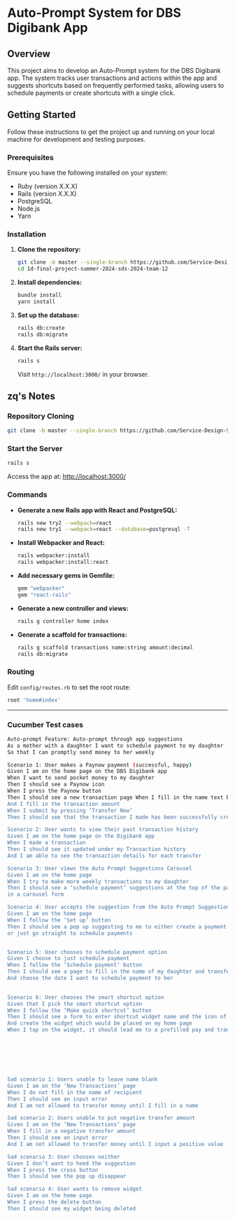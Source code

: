 # Auto-Prompt System for DBS Digibank App

## Overview

This project aims to develop an Auto-Prompt system for the DBS Digibank app. The system tracks user transactions and actions within the app and suggests shortcuts based on frequently performed tasks, allowing users to schedule payments or create shortcuts with a single click.

## Getting Started

Follow these instructions to get the project up and running on your local machine for development and testing purposes.

### Prerequisites

Ensure you have the following installed on your system:
- Ruby (version X.X.X)
- Rails (version X.X.X)
- PostgreSQL
- Node.js
- Yarn

### Installation

1. **Clone the repository:**
   ```sh
   git clone -b master --single-branch https://github.com/Service-Design-Studio/1d-final-project-summer-2024-sds-2024-team-12.git
   cd 1d-final-project-summer-2024-sds-2024-team-12
   ```

2. **Install dependencies:**
   ```sh
   bundle install
   yarn install
   ```

3. **Set up the database:**
   ```sh
   rails db:create
   rails db:migrate
   ```

4. **Start the Rails server:**
   ```sh
   rails s
   ```

   Visit `http://localhost:3000/` in your browser.

## zq's Notes

### Repository Cloning
```sh
git clone -b master --single-branch https://github.com/Service-Design-Studio/1d-final-project-summer-2024-sds-2024-team-12.git
```

### Start the Server
```sh
rails s
```

Access the app at: [http://localhost:3000/](http://localhost:3000/)

### Commands

- **Generate a new Rails app with React and PostgreSQL:**
  ```sh
  rails new try2 --webpack=react
  rails new try1 --webpack=react --database=postgresql -T
  ```

- **Install Webpacker and React:**
  ```sh
  rails webpacker:install
  rails webpacker:install:react
  ```

- **Add necessary gems in Gemfile:**
  ```ruby
  gem "webpacker"
  gem "react-rails"
  ```

- **Generate a new controller and views:**
  ```sh
  rails g controller home index
  ```

- **Generate a scaffold for transactions:**
  ```sh
  rails g scaffold transactions name:string amount:decimal
  rails db:migrate
  ```

### Routing

Edit `config/routes.rb` to set the root route:
```ruby
root 'home#index'
```

---
### Cucumber Test cases

  ```sh
Auto-prompt Feature: Auto-prompt through app suggestions   
As a mother with a daughter I want to schedule payment to my daughter
So that I can promptly send money to her weekly 

Scenario 1: User makes a Paynow payment (successful, happy)
Given I am on the home page on the DBS Digibank app
When I want to send pocket money to my daughter
Then I should see a Paynow icon
When I press the Paynow button
Then I should see a new transaction page When I fill in the name text box with my daughter's name
And I fill in the transaction amount 
When I submit by pressing ‘Transfer Now’
Then I should see that the transaction I made has been successfully created

Scenario 2: User wants to view their past transaction history 
Given I am on the home page on the Digibank app
When I made a transaction
Then I should see it updated under my Transaction history
And I am able to see the transaction details for each transfer

Scenario 3: User views the Auto Prompt Suggestions Carousel
Given I am on the home page 
When I try to make more weekly transactions to my daughter
Then I should see a ‘schedule payment’ suggestions at the top of the page
in a carousel form 

Scenario 4: User accepts the suggestion from the Auto Prompt Suggestions Carousel
Given I am on the home page 
When I follow the ‘Set up’ button
Then I should see a pop up suggesting to me to either create a payment shortcut widget 
or just go straight to schedule payments


Scenario 5: User chooses to schedule payment option
Given I choose to just schedule payment 
When I follow the ‘Schedule payment’ button
Then I should see a page to fill in the name of my daughter and transfer amount
And choose the date I want to schedule payment to her

 
Scenario 6: User chooses the smart shortcut option
Given that I pick the smart shortcut option
When I follow the ‘Make quick shortcut’ button
Then I should see a form to enter shortcut widget name and the icon of the widget 
And create the widget which would be placed on my home page
When I tap on the widget, it should lead me to a prefilled pay and transfer page







Sad scenario 1: Users unable to leave name blank
Given I am on the ‘New Transactions’ page
When I do not fill in the name of recipient
Then I should see an input error 
And I am not allowed to transfer money until I fill in a name  

Sad scenario 2: Users unable to put negative transfer amount
Given I am on the ‘New Transactions’ page
When I fill in a negative transfer amount
Then I should see an input error 
And I am not allowed to transfer money until I input a positive value

Sad scenario 3: User chooses neither
Given I don’t want to heed the suggestion
When I press the cross button
Then I should see the pop up disappear 

Sad scenario 4: User wants to remove widget
Given I am on the home page 
When I press the delete button
Then I should see my widget being deleted


  ```
